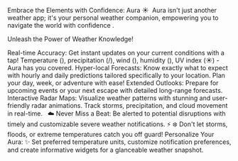Embrace the Elements with Confidence: Aura ☀️ ️
Aura  isn't just another weather app; it's your personal weather companion, empowering you to navigate the world with confidence  .

Unleash the Power of Weather Knowledge!

Real-time Accuracy: Get instant updates on your current conditions with a tap! Temperature (️), precipitation (️/️), wind (), humidity (), UV index (☀️) - Aura has you covered.
Hyper-local Forecasts: Know exactly what to expect with hourly and daily predictions tailored specifically to your location. Plan your day, week, or adventure with ease!
Extended Outlooks: Prepare for upcoming events or your next escape with detailed long-range forecasts.
Interactive Radar Maps: Visualize weather patterns with stunning and user-friendly radar animations. Track storms, precipitation, and cloud movement in real-time. ️ ️ ☁️
Never Miss a Beat: Be alerted to potential disruptions with timely and customizable severe weather notifications. ⚡ ❄️ Don't let storms, floods, or extreme temperatures catch you off guard!
Personalize Your Aura: ✨ Set preferred temperature units, customize notification preferences, and create informative widgets for a glanceable weather snapshot.
